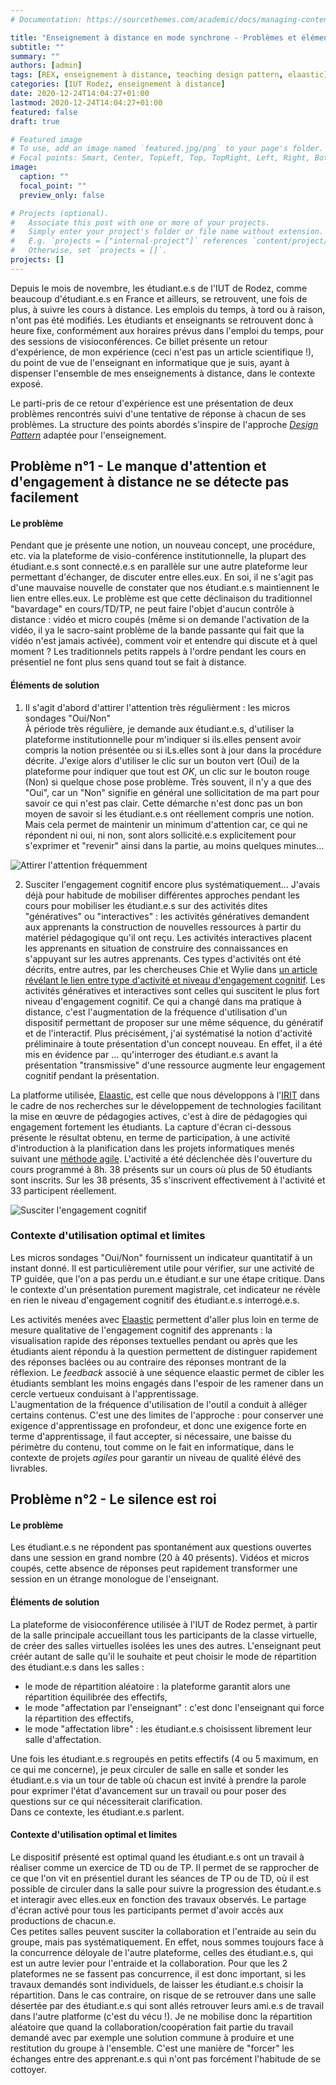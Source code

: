 ```yaml
---
# Documentation: https://sourcethemes.com/academic/docs/managing-content/

title: "Enseignement à distance en mode synchrone - Problèmes et éléments de solution"
subtitle: ""
summary: ""
authors: [admin]
tags: [REX, enseignement à distance, teaching design pattern, elaastic]
categories: [IUT Rodez, enseignement à distance]
date: 2020-12-24T14:04:27+01:00
lastmod: 2020-12-24T14:04:27+01:00
featured: false
draft: true

# Featured image
# To use, add an image named `featured.jpg/png` to your page's folder.
# Focal points: Smart, Center, TopLeft, Top, TopRight, Left, Right, BottomLeft, Bottom, BottomRight.
image:
  caption: ""
  focal_point: ""
  preview_only: false

# Projects (optional).
#   Associate this post with one or more of your projects.
#   Simply enter your project's folder or file name without extension.
#   E.g. `projects = ["internal-project"]` references `content/project/deep-learning/index.md`.
#   Otherwise, set `projects = []`.
projects: []
---
```


Depuis le mois de novembre, les étudiant.e.s de l'IUT de Rodez, comme beaucoup d'étudiant.e.s en France et ailleurs, se retrouvent, une fois de plus, à suivre les cours à distance. 
Les emplois du temps, à tord ou à raison, n'ont pas été modifiés. Les étudiants et enseignants se retrouvent donc à heure fixe, conformément aux horaires prévus dans l'emploi du temps, pour des sessions de visioconférences.
Ce billet présente un retour d'expérience, de mon expérience (ceci n'est pas un article scientifique !), du point de vue de l'enseignant en informatique que je suis, ayant à dispenser l'ensemble de mes enseignements à distance, dans le contexte exposé.

Le parti-pris de ce retour d'expérience est une présentation de deux problèmes rencontrés suivi d'une tentative de réponse à chacun de ses problèmes. La  structure des points abordés s'inspire de l'approche [*Design Pattern*](https://fr.wikipedia.org/wiki/Patron_de_conception) adaptée pour l'enseignement. 

## Problème n°1 - Le manque d'attention et d'engagement à distance ne se détecte pas facilement

#### Le problème

Pendant que je présente une notion, un nouveau concept, une procédure, etc. via la plateforme de visio-conférence institutionnelle, la plupart des étudiant.e.s sont connecté.e.s en parallèle sur une autre plateforme leur permettant d'échanger, de discuter entre elles.eux. En soi, il ne s'agit pas d'une mauvaise nouvelle de constater que nos étudiant.e.s maintiennent le lien entre elles.eux. Le problème est que cette déclinaison du traditionnel "bavardage" en cours/TD/TP, ne peut faire l'objet d'aucun contrôle à distance : vidéo et micro coupés (même si on demande l'activation de la vidéo, il ya le sacro-saint problème de la bande passante qui fait que la vidéo n'est jamais activée), comment voir et entendre qui discute et à quel moment ?  Les traditionnels petits rappels à l'ordre pendant les cours en présentiel ne font plus sens quand tout se fait à distance.

#### Éléments de solution

1. Il s'agit d'abord d'attirer l'attention très régulièrment : les micros sondages "Oui/Non"  
À période très régulière, je demande aux étudiant.e.s, d'utiliser la plateforme institutionnelle pour m'indiquer si ils.elles pensent avoir compris la notion présentée ou si iLs.elles sont à jour dans la procédure décrite. J'exige alors d'utiliser le clic sur un bouton vert (Oui) de la plateforme pour indiquer que tout est *OK*, un clic sur le bouton rouge (Non) si quelque chose pose problème.
Très souvent, il n'y a que des "Oui", car un "Non" signifie en général une sollicitation de ma part pour savoir ce qui n'est pas clair. Cette démarche n'est donc pas un bon moyen de savoir si les étudiant.e.s ont réellement compris une notion. Mais cela permet de maintenir un minimum d'attention car, ce qui ne répondent ni oui, ni non, sont alors sollicité.e.s explicitement pour s'exprimer et "revenir" ainsi dans la partie, au moins quelques minutes... 

![Attirer l'attention fréquemment](/post/images/compris-oui-non.png)


2. Susciter l'engagement cognitif encore plus systématiquement... 
J'avais déjà pour habitude de mobiliser différentes approches pendant les cours pour mobiliser les étudiant.e.s sur des activités dites "génératives" ou "interactives" : les activités génératives demandent aux apprenants la construction de nouvelles ressources à partir du matériel pédagogique qu'il ont reçu. Les activités interactives placent les apprenants en situation de construire des connaissances en s'appuyant sur les autres apprenants.  Ces types d'activités ont été décrits, entre autres, par les chercheuses Chie et Wylie dans [un article révélant le lien entre type d'activité et niveau d'engagement cognitif](https://www.tandfonline.com/doi/abs/10.1080/00461520.2014.965823). Les activités génératives et interactives sont celles qui suscitent le plus fort niveau d'engagement cognitif. Ce qui a changé dans ma pratique à distance, c'est l'augmentation de la fréquence d'utilisation d'un dispositif permettant de proposer sur une même séquence, du génératif et de l'interactif. Plus précisément, j'ai systématisé la notion d'activité préliminaire à toute présentation d'un concept nouveau. En effet, il a été mis en évidence par ... qu'interroger des étudiant.e.s avant la présentation "transmissive" d'une ressource augmente leur engagement cognitif pendant la présentation.

La platforme utilisée, [Elaastic](https://www.irit.fr/elaastic/), est celle que nous développons à l'[IRIT](https://www.irit.fr) dans le cadre de nos recherches sur le développement de technologies facilitant la mise en œuvre de pédagogies actives, c'est à dire de pédagogies qui engagement fortement les étudiants. La capture d'écran ci-dessous présente le résultat obtenu, en terme de participation, à une activité d'introduction à la planification dans les projets informatiques menés suivant une [méthode agile](https://www.agilealliance.org/agile101/). L'activité a été déclenchée dès l'ouverture du cours programmé à 8h. 38 présents sur un cours où plus de 50 étudiants sont inscrits. Sur les 38 présents, 35 s'inscrivent effectivement à l'activité et 33 participent réellement.

![Susciter l'engagement cognitif](/post/images/elaastic-before-pres.png)

### Contexte d'utilisation optimal et limites

Les micros sondages "Oui/Non" fournissent un indicateur quantitatif à un instant donné. Il est particulièrement utile pour vérifier, sur une activité de TP guidée, que l'on a pas perdu un.e étudiant.e sur une étape critique. Dans le contexte d'un présentation purement magistrale, cet indicateur ne révèle en rien le niveau d'engagement cognitif des étudiant.e.s interrogé.e.s. 

Les activités menées avec [Elaastic](https://www.irit.fr/elaastic/) permettent d'aller plus loin en terme de mesure qualitative de l'engagement cognitif des apprenants : la visualisation rapide des réponses textuelles pendant ou après que les étudiants aient répondu à la question permettent de distinguer rapidement des réponses baclées ou au contraire des réponses montrant de la réflexion. Le *feedback* associé à une séquence elaastic permet de cibler les étudiants semblant les moins engagés dans l'espoir de les ramener dans un cercle vertueux conduisant à l'apprentissage.  
L'augmentation de la fréquence d'utilisation de l'outil a conduit à alléger certains contenus. C'est une des limites de l'approche : pour conserver une exigence d'apprentissage en profondeur, et donc une exigence forte en terme d'apprentissage, il faut accepter, si nécessaire, une baisse du périmètre du contenu, tout comme on le fait en informatique, dans le contexte de projets *agiles* pour garantir un niveau de qualité élévé des livrables.

## Problème n°2 - Le silence est roi

#### Le problème

Les étudiant.e.s ne répondent pas spontanément aux questions ouvertes dans une session en grand nombre (20 à 40 présents). Vidéos et micros coupés, cette absence de réponses peut rapidement transformer une session en un étrange monologue de l'enseignant.

#### Éléments de solution

La plateforme de visioconférence utilisée à l'IUT de Rodez permet, à partir de la salle principale accueillant tous les participants de la classe virtuelle, de créer des salles virtuelles isolées les unes des autres. L'enseignant peut créér autant de salle qu'il le souhaite et peut choisir le mode de répartition des étudiant.e.s dans les salles : 

- le mode de répartition aléatoire : la plateforme garantit alors une répartition équilibrée des effectifs, 
- le mode "affectation par l'enseignant" : c'est donc l'enseignant qui force la répartition des effectifs,
- le mode "affectation libre" : les étudiant.e.s choisissent librement leur salle d'affectation.

Une fois les étudiant.e.s regroupés en petits effectifs (4 ou 5 maximum, en ce qui me concerne), je peux circuler de salle en salle et sonder les étudiant.e.s via un tour de table où chacun est invité à prendre la parole pour exprimer l'état d'avancement sur un travail ou pour poser des questions sur ce qui nécessiterait clarification.  
Dans ce contexte, les étudiant.e.s parlent.

#### Contexte d'utilisation optimal et limites

Le dispositif présenté est optimal quand les étudiant.e.s ont un travail à réaliser comme un exercice de TD ou de TP. Il permet de se rapprocher de ce que l'on vit en présentiel durant les séances de TP ou de TD, où il est possible de circuler dans la salle pour suivre la progression des étudant.e.s et interagir avec elles.eux en fonction des travaux observés. Le partage d'écran activé pour tous les participants permet d'avoir accès aux productions de chacun.e.  
Ces petites salles peuvent susciter la collaboration et l'entraide au sein du groupe, mais pas systématiquement. En effet, nous sommes toujours face à la concurrence déloyale de l'autre plateforme, celles des étudiant.e.s, qui est un autre levier pour l'entraide et la collaboration. Pour que les 2 plateformes ne se fassent pas concurrence, il est donc important, si les travaux demandés sont individuels, de laisser les étudiant.e.s choisir la répartition. Dans le cas contraire, on risque de se retrouver dans une salle désertée par des étudiant.e.s qui sont allés retrouver leurs ami.e.s de travail dans l'autre platforme (c'est du vécu !). Je ne mobilise donc la répartition aléatoire que quand la collaboration/coopération fait partie du travail demandé avec par exemple une solution commune à produire et une restitution du groupe à l'ensemble. C'est une manière de "forcer" les échanges entre des apprenant.e.s qui n'ont pas forcément l'habitude de se cottoyer.



